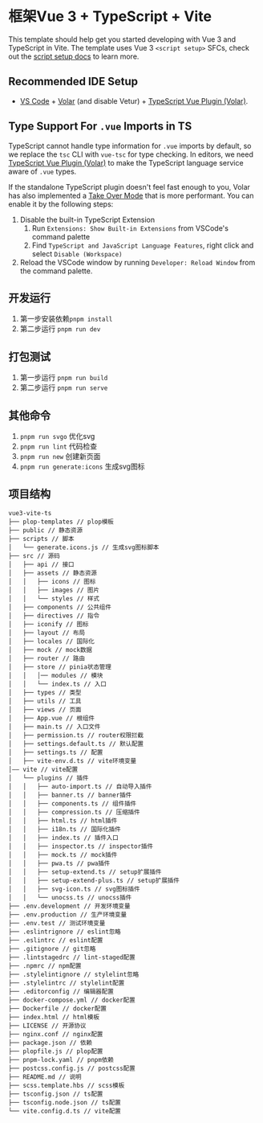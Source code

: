 # 框架Vue 3 + TypeScript + Vite

This template should help get you started developing with Vue 3 and TypeScript in Vite. The template uses Vue 3 `<script setup>` SFCs, check out the [script setup docs](https://v3.vuejs.org/api/sfc-script-setup.html#sfc-script-setup) to learn more.

## Recommended IDE Setup

- [VS Code](https://code.visualstudio.com/) + [Volar](https://marketplace.visualstudio.com/items?itemName=Vue.volar) (and disable Vetur) + [TypeScript Vue Plugin (Volar)](https://marketplace.visualstudio.com/items?itemName=Vue.vscode-typescript-vue-plugin).

## Type Support For `.vue` Imports in TS

TypeScript cannot handle type information for `.vue` imports by default, so we replace the `tsc` CLI with `vue-tsc` for type checking. In editors, we need [TypeScript Vue Plugin (Volar)](https://marketplace.visualstudio.com/items?itemName=Vue.vscode-typescript-vue-plugin) to make the TypeScript language service aware of `.vue` types.

If the standalone TypeScript plugin doesn't feel fast enough to you, Volar has also implemented a [Take Over Mode](https://github.com/johnsoncodehk/volar/discussions/471#discussioncomment-1361669) that is more performant. You can enable it by the following steps:

1. Disable the built-in TypeScript Extension
   1. Run `Extensions: Show Built-in Extensions` from VSCode's command palette
   2. Find `TypeScript and JavaScript Language Features`, right click and select `Disable (Workspace)`
2. Reload the VSCode window by running `Developer: Reload Window` from the command palette.

## 开发运行
1. 第一步安装依赖`pnpm install`
2. 第二步运行 `pnpm run dev `

## 打包测试
1. 第一步运行 `pnpm run build`
2. 第二步运行 `pnpm run serve`
## 其他命令
1. `pnpm run svgo` 优化svg
2. `pnpm run lint` 代码检查
3. `pnpm run new` 创建新页面
4. `pnpm run generate:icons` 生成svg图标
## 项目结构
``` text
vue3-vite-ts
├── plop-templates // plop模板
├── public // 静态资源
├── scripts // 脚本
│   └── generate.icons.js // 生成svg图标脚本
├── src // 源码
│   ├── api // 接口
│   ├── assets // 静态资源
│   │   ├── icons // 图标
│   │   ├── images // 图片
│   │   └── styles // 样式
│   ├── components // 公共组件
│   ├── directives // 指令
│   ├── iconify // 图标
│   ├── layout // 布局
│   ├── locales // 国际化
│   ├── mock // mock数据
│   ├── router // 路由
│   ├── store // pinia状态管理
│   │   │── modules // 模块
│   │   └── index.ts // 入口
│   ├── types // 类型
│   ├── utils // 工具
│   ├── views // 页面
│   ├── App.vue // 根组件
│   ├── main.ts // 入口文件
│   ├── permission.ts // router权限拦截
│   ├── settings.default.ts // 默认配置
│   ├── settings.ts // 配置
│   ├── vite-env.d.ts // vite环境变量
│—— vite // vite配置
│   └── plugins // 插件
│   │   ├── auto-import.ts // 自动导入插件
│   │   ├── banner.ts // banner插件
│   │   ├── components.ts // 组件插件
│   │   ├── compression.ts // 压缩插件
│   │   ├── html.ts // html插件
│   │   ├── i18n.ts // 国际化插件
│   │   ├── index.ts // 插件入口
│   │   ├── inspector.ts // inspector插件
│   │   ├── mock.ts // mock插件
│   │   ├── pwa.ts // pwa插件
│   │   ├── setup-extend.ts // setup扩展插件
│   │   ├── setup-extend-plus.ts // setup扩展插件
│   │   ├── svg-icon.ts // svg图标插件
│   │   └── unocss.ts // unocss插件
├── .env.development // 开发环境变量
├── .env.production // 生产环境变量
├── .env.test // 测试环境变量
├── .eslintrignore // eslint忽略
├── .eslintrc // eslint配置
├── .gitignore // git忽略
├── .lintstagedrc // lint-staged配置
├── .npmrc // npm配置
├── .stylelintignore // stylelint忽略
├── .stylelintrc // stylelint配置
├── .editorconfig // 编辑器配置
├── docker-compose.yml // docker配置
├── Dockerfile // docker配置
├── index.html // html模板
├── LICENSE // 开源协议
├── nginx.conf // nginx配置
├── package.json // 依赖
├── plopfile.js // plop配置
├── pnpm-lock.yaml // pnpm依赖
├── postcss.config.js // postcss配置
├── README.md // 说明
├── scss.template.hbs // scss模板
├── tsconfig.json // ts配置
├── tsconfig.node.json // ts配置
└── vite.config.d.ts // vite配置
```
